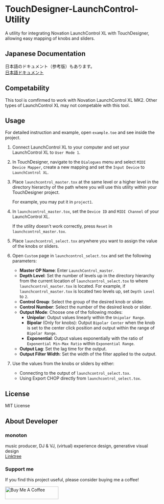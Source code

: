 # TouchDesigner-LaunchControl-Utility
A utility for integrating Novation LaunchControl XL with TouchDesigner, allowing easy mapping of knobs and sliders.

## Japanese Documentation
日本語のドキュメント（参考版）もあります。<br>
[日本語ドキュメント](README_JP.md)

## Competability
This tool is comfirmed to work with Novation LaunchControl XL MK2. Other types of LaunchControl XL may not competable with this tool.

## Usage
For detailed instruction and example, open `example.toe` and see inside the project.

1. Connect LaunchControl XL to your computer and set your LaunchControl XL to `User Mode 1`.

2. In TouchDesigner, navigate to the `Dialogues` menu and select `MIDI Device Mapper`, create a new mapping and set the `Input Device` to `LaunchControl XL`.

3. Place `launchcontrol_master.tox` at the same level or a higher level in the directory hierarchy of the path where you will use this utility within your TouchDesigner project.

    For example, you may put it in `project1`.

4. In `launchcontrol_master.tox`, set the `Device ID` and `MIDI Channel` of your LaunchControl XL.

    If the utility doesn't work correctly, press `Reset` in `launchcontrol_master.tox`.

5. Place `launchcontrol_select.tox` anywhere you want to assign the value of the knobs or sliders.

6. Open `Custom` page in `launchcontrol_select.tox` and set the following parameters:

    - **Master OP Name**: Enter `LaunchControl_master`.
    - **Depth Level**: Set the number of levels up in the directory hierarchy from the current location of `launchcontrol_select.tox` to where `launchcontrol_master.tox` is located. For example, if `launchcontrol_master.tox` is located two levels up, set `Depth Level` to `2`.
    - **Control Group**: Select the group of the desired knob or slider.
    - **Control Number**: Select the number of the desired knob or slider.
    - **Output Mode**: Choose one of the following modes:
        - **Unipolar**: Output values linearly within the `Unipolar Range`.
        - **Bipolar** (Only for knobs): Output `Bipolar Center` when the knob is set to the center click position and output within the range of `Bipolar Range`.
        - **Exponential**: Output values exponentially with the ratio of `Exponential Min-Max Ratio` within `Exponential Range`.
    - **Output Lag**: Set the lag time for the output.
    - **Output Filter Width**: Set the width of the filter applied to the output.

7. Use the values from the knobs or sliders by either:

    - Connecting to the output of `launchcontrol_select.tox`.
    - Using Export CHOP directly from `launchcontrol_select.tox`.

## License
MIT License

## About Developer
### monoton  
music producer, DJ & VJ, (virtual) experience design, generative visual design  
[Linktree](https://linktr.ee/monoton)

### Support me
If you find this project useful, please consider buying me a coffee!

<a href="https://www.buymeacoffee.com/monoton" target="_blank"><img src="https://cdn.buymeacoffee.com/buttons/default-orange.png" alt="Buy Me A Coffee" height="41" width="174"></a>
